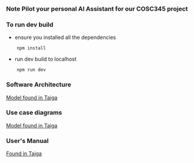 ### Note Pilot your personal AI Assistant for our COSC345 project

### To run dev build
- ensure you installed all the dependencies
```
    npm install 
```
- run dev build to localhost 
```
    npm run dev
```


### Software Architecture
[Model found in Taiga](https://taiga.otago.ac.nz/project/group_15/wiki/architecture)

### Use case diagrams
[Model found in Taiga](https://taiga.otago.ac.nz/project/group_15/wiki/)

### User's Manual
[Found in Taiga](https://taiga.otago.ac.nz/project/group_15/wiki/users-manual)
